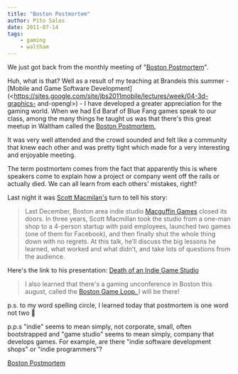 ```yaml
---
title: "Boston Postmortem"
author: Pito Salas
date: 2011-07-14
tags:
    - gaming
    - waltham
---
```




We just got back from the monthly meeting of "[Boston
Postmortem](<http://www.bostonpostmortem.org/>)".

Huh, what is that? Well as a result of my teaching at Brandeis this summer -
[Mobile and Game Software
Development](<https://sites.google.com/site/jbs2011mobile/lectures/week/04-3d-graphics-
and-opengl>) - I have developed a greater appreciation for the gaming world.
When we had Ed Baraf of Blue Fang games speak to our class, among the many
things he taught us was that there's this great meetup in Waltham called the
[Boston Postmortem.](<http://www.bostonpostmortem.org/>)

It was very well attended and the crowd sounded and felt like a community that
knew each other and was pretty tight which made for a very interesting and
enjoyable meeting.

The term postmortem comes from the fact that apparently this is where speakers
come to explain how a project or company went off the rails or actually died.
We can all learn from each others' mistakes, right?

Last night it was [Scott
Macmilan's](<http://www.linkedin.com/in/scottmacmillan2>) turn to tell his
story:

> Last December, Boston area indie studio [Macguffin
> Games](<http://macguffingames.com/>) closed its doors. In three years, Scott
> Macmillan took the studio from a one-man shop to a 4-person startup with
> paid employees, launched two games (one of them for Facebook), and then
> finally shut the whole thing down with no regrets. At this talk, he’ll
> discuss the big lessons he learned, what worked and what didn’t, and take
> lots of questions from the audience.

Here's the link to his presentation: [Death of an Indie Game
Studio](<http://slidesha.re/fJwuqK>)

> I also learned that there's a gaming unconference in Boston this august,
> called the [Boston Game Loop.
> ](<http://www.bostongameloop.com/category/announcement/>)I will be there!

p.s. to my word spelling circle, I learned today that postmortem is one word
not two 🙂

p.p.s "indie" seems to mean simply, not corporate, small, often bootstrapped
and "game studio" seems to mean simply, company that develops games. For
example, are there "indie software development shops" or "indie programmers"?


[Boston Postmortem](None)
